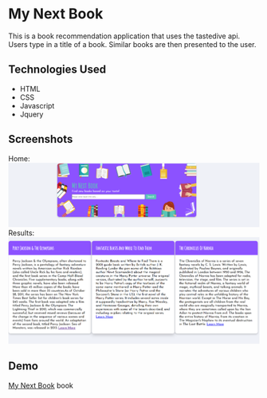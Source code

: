 # My Next Book
This is a book recommendation application that uses the tastedive api. Users type in a title of a book. Similar books are then presented to the user.

## Technologies Used
* HTML 
* CSS
* Javascript
* Jquery

## Screenshots
Home: ![Alt](/images/MyNextBookHome.PNG "Title")
Results: ![Alt](/images/mynextbookresults.PNG "Results")

## Demo

[My Next Book][1] book


[1]: https://agyeiyb.github.io/My-Next-Book// "Title"
